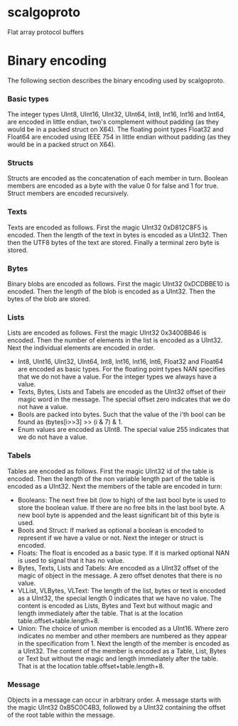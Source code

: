 # scalgoproto
Flat array protocol buffers

# Binary encoding
The following section describes the binary encoding used by scalgoproto.

### Basic types
The integer types UInt8, UInt16, UInt32, UInt64, Int8, Int16, Int16 and Int64, are encoded in little endian, two's complement without padding (as they would be in a packed struct on X64).
The floating point types Float32 and Float64 are encoded using IEEE 754 in little endian without padding (as they would be in a packed struct on X64).

### Structs
Structs are encoded as the concatenation of each member in turn. Boolean members are encoded as a byte with the value 0 for false and 1 for true. Struct members are encoded recursively.

### Texts
Texts are encoded as follows. First the magic UInt32 0xD812C8F5 is encoded. Then the length of the text in bytes is encoded as a UInt32. Then then the UTF8 bytes of the text are stored. Finally a terminal zero byte is stored.

### Bytes
Binary blobs are encoded as follows. First the magic UInt32 0xDCDBBE10 is encoded. Then the length of the blob is encoded as a UInt32. Then the bytes of the blob are stored.

### Lists
Lists are encoded as follows. First the magic UInt32 0x3400BB46 is encoded. Then the number of elements in the list is encoded as a UInt32. Next the individual elements are encoded in order.

* Int8, UInt16, UInt32, UInt64, Int8, Int16, Int16, Int6, Float32 and Float64 are encoded as basic types. For the floating point types NAN specifies that we do not have a value. For the integer types we always have a value.
* Texts, Bytes, Lists and Tabels are encoded as the UInt32 offset of their magic word in the message. The special offset zero indicates that we do not have a value.
* Bools are packed into bytes. Such that the value of the i'th bool can be found as (bytes[i>>3] >> (i & 7) & 1.
* Enum values are encoded as UInt8. The special value 255 indicates that we do not have a value.

### Tabels
Tables are encoded as follows. First the magic UInt32 id of the table is encoded. Then the length of the non variable length part of the table is encoded as a UInt32. Next the members of the table are encoded in turn:

* Booleans: The next free bit (low to high) of the last bool byte is used to store the boolean value. If there are no free bits in the last bool byte.  A new bool byte is appended and the least significant bit of this byte is used.
* Bools and Struct: If marked as optional a boolean is encoded to represent if we have a value or not. Next the integer or struct is encoded.
* Floats: The float is encoded as a basic type. If it is marked optional NAN is used to signal that it has no value.
* Bytes, Texts, Lists and Tabels: Are encoded as a UInt32 offset of the magic of object in the message.  A zero offset denotes that there is no value.
* VLList, VLBytes, VLText: The length of the list, bytes or text is encoded as a UInt32, the special length 0 indicates that we have no value. The content is encoded as Lists, Bytes and Text but without magic and length immediately after the table. That is at the location table.offset+table.length+8.
* Union: The choice of union member is encoded as a UInt16. Where zero indicates no member and other members are numbered as they appear in the specification from 1. Next the length of the member is encoded as a UInt32. The content of the member is encoded as a Table, List, Bytes or Text but without the magic and length immediately after the table. That is at the location table.offset+table.length+8.

### Message
Objects in a message can occur in arbitrary order.  A message starts with the magic UInt32 0xB5C0C4B3, followed by a UInt32 containing the offset of the root table within the message.
